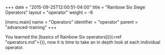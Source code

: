 +++
date = "2015-09-25T12:00:51-04:00"
title = "Rainbow Six Siege Operators"
layout = "operator"
weight = -6

[menu.main]
  name = "Operators"
  identifier = "operator"
  parent = "advanced-training"
+++

You learned the [basics of Rainbow Six operators]({{<ref "operators.md">}}), now it is time to take an in depth look at each individual operator.
